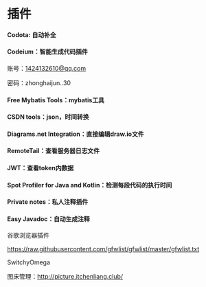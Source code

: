 # 插件

#### Codota: 自动补全

#### Codeium：智能生成代码插件

账号：1424132610@qq.com

密码：zhonghaijun..30

#### Free Mybatis Tools：mybatis工具

#### CSDN tools：json，时间转换

#### Diagrams.net Integration：直接编辑draw.io文件

#### RemoteTail：查看服务器日志文件

#### JWT：查看token内数据

#### Spot Profiler for Java and Kotlin：检测每段代码的执行时间

#### Private notes：私人注释插件

 #### Easy Javadoc：自动生成注释





谷歌浏览器插件

 https://raw.githubusercontent.com/gfwlist/gfwlist/master/gfwlist.txt 

 SwitchyOmega



图床管理：http://picture.itchenliang.club/